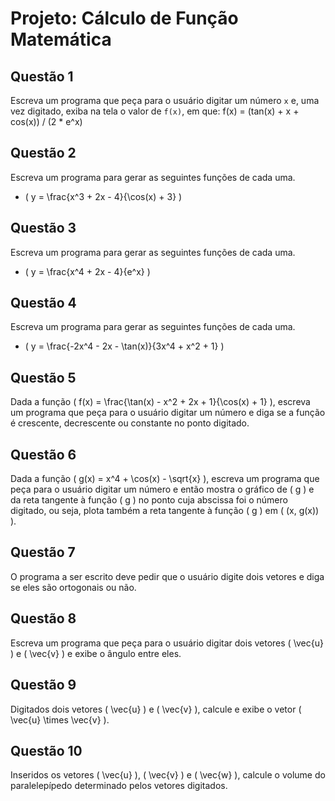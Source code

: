 # Projeto: Cálculo de Função Matemática

## Questão 1
Escreva um programa que peça para o usuário digitar um número `x` e, uma vez digitado, exiba na tela o valor de `f(x)`, em que: f(x) = (tan(x) + x + cos(x)) / (2 * e^x)

## Questão 2
Escreva um programa para gerar as seguintes funções de cada uma.

- \( y = \frac{x^3 + 2x - 4}{\cos(x) + 3} \)

## Questão 3
Escreva um programa para gerar as seguintes funções de cada uma.

- \( y = \frac{x^4 + 2x - 4}{e^x} \)

## Questão 4
Escreva um programa para gerar as seguintes funções de cada uma.

- \( y = \frac{-2x^4 - 2x - \tan(x)}{3x^4 + x^2 + 1} \)

## Questão 5
Dada a função \( f(x) = \frac{\tan(x) - x^2 + 2x + 1}{\cos(x) + 1} \), escreva um programa que peça para o usuário digitar um número e diga se a função é crescente, decrescente ou constante no ponto digitado.

## Questão 6
Dada a função \( g(x) = x^4 + \cos(x) - \sqrt{x} \), escreva um programa que peça para o usuário digitar um número e então mostra o gráfico de \( g \) e da reta tangente à função \( g \) no ponto cuja abscissa foi o número digitado, ou seja, plota também a reta tangente à função \( g \) em \( (x, g(x)) \).

## Questão 7
O programa a ser escrito deve pedir que o usuário digite dois vetores e diga se eles são ortogonais ou não.

## Questão 8
Escreva um programa que peça para o usuário digitar dois vetores \( \vec{u} \) e \( \vec{v} \) e exibe o ângulo entre eles.

## Questão 9
Digitados dois vetores \( \vec{u} \) e \( \vec{v} \), calcule e exibe o vetor \( \vec{u} \times \vec{v} \).

## Questão 10
Inseridos os vetores \( \vec{u} \), \( \vec{v} \) e \( \vec{w} \), calcule o volume do paralelepípedo determinado pelos vetores digitados.
